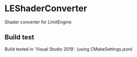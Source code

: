 # LEShaderConverter
Shader converter for LimitEngine

## Build test
Build tested in 'Visual Studio 2019'. (using CMakeSettings.json)
